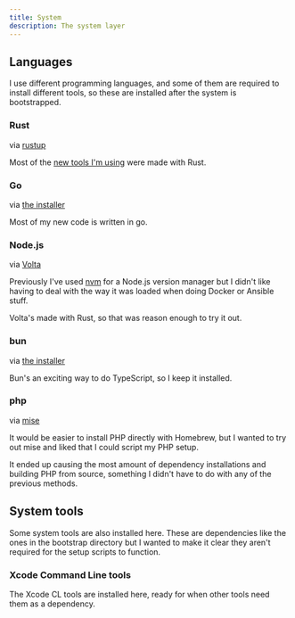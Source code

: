 ```yaml
---
title: System
description: The system layer
---
```


## Languages

I use different programming languages, and some of them are required to install different tools, so these are installed after the system is bootstrapped.

### Rust

via [rustup](https://rustup.rs/)

Most of the [new tools I'm using](/runs/tools/#cli) were made with Rust. 

### Go

via [the installer](https://go.dev/doc/install)

Most of my new code is written in go.

### Node.js

via [Volta](https://volta.sh/)

Previously I've used [nvm](https://github.com/nvm-sh/nvm/blob/master/README.md) for a Node.js version manager but I didn't like having to deal with the way it was loaded when doing Docker or Ansible stuff.

Volta's made with Rust, so that was reason enough to try it out.

### bun

via [the installer](https://bun.sh/docs/installation)

Bun's an exciting way to do TypeScript, so I keep it installed. 

### php

via [mise](https://mise.jdx.dev/)

It would be easier to install PHP directly with Homebrew, but I wanted to try out mise and liked that I could script my PHP setup.

It ended up causing the most amount of dependency installations and building PHP from source, something I didn't have to do with any of the previous methods.

## System tools

Some system tools are also installed here. These are dependencies like the ones in the bootstrap directory but I wanted to make it clear they aren't required for the setup scripts to function.

### Xcode Command Line tools

The Xcode CL tools are installed here, ready for when other tools need them as a dependency.
